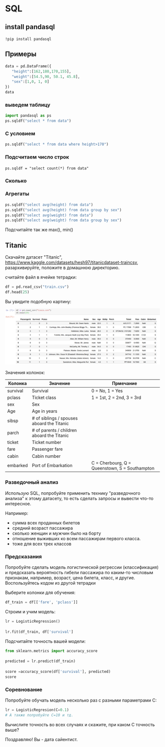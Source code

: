 # SQL

## install pandasql

`!pip install pandasql`

## Примеры

```python
data = pd.DataFrame({
   "height":[162,180,170,155],
   "weight":[54.5,90, 50.1, 45.8],
   "sex":[1,0, 1, 0]
})
data
```


### выведем таблицу

```python
import pandasql as ps
ps.sqldf("select * from data")
```

### С условием

```python
ps.sqldf("select * from data where height>170")
```

### Подсчитаем число строк

`ps.sqldf = "select count(*) from data"`

### Сколько 


### Агрегаты

```python
ps.sqldf("select avg(height) from data")
ps.sqldf("select avg(height) from data group by sex")
ps.sqldf("select avg(weight) from data")
ps.sqldf("select avg(weight) from data group by sex")
```

Подсчитайте так же max(), min()

## Titanic

Скачайте датасет "Titanic", https://www.kaggle.com/datasets/hesh97/titanicdataset-traincsv, разархивируйте, положите в домашнюю директорию.


считайте файл в ячейке тетрадки:

```python
df = pd.read_csv("train.csv")
df.head(25)
```

Вы увидите подобную картину:

![titanic-1](../img/ml-titanic-1.png) 

Значения колонок:

| Колонка | Значение      | Прмечание                      |
----------|---------------|---------------------------------
| survival |	Survival |	0 = No, 1 = Yes|
| pclass |	Ticket class |	1 = 1st, 2 = 2nd, 3 = 3rd|
| sex |	Sex 	
| Age |	Age in years 	
| sibsp |	# of siblings / spouses aboard the Titanic| 	
| parch |	# of parents / children aboard the Titanic |	
| ticket |	Ticket number 	|
| fare |	Passenger fare 	|
| cabin |	Cabin number 	|
| embarked | 	Port of Embarkation |	C = Cherbourg, Q = Queenstown, S = Southampton


### Разведочный анализ 

Использую SQL, попробуйте применить технику "разведочного анализа" к этому датасету, то есть сделать запросы и вывести что-то интересное.

Например:

* сумма всех проданных билетов
* средний возраст пассажира
* сколько женщин и мужчин было на борту
* отношение выживших ко всем пассажирам первого класса.
* тоже для всех трех классов

### Предсказания

Попробуйте сделать модель логистической регрессии (классификация) и предсказать вероятность гибели пассажира по каким-то числовым признакам, например, возраст, цена билета, класс, и другие. Воспользуйтесь кодом из другой тетрадки

Выберите колонки для обучения:

```python
df_train = df[['fare', 'pclass']]
```

Строим и учим модель:

```python
lr = LogisticRegression()

lr.fit(df_train, df['survival']
```


Подсчитайте точность вашей модели:

```python
from sklearn.metrics import accuracy_score

predicted = lr.predict(df_train)

score =accuracy_score(df['survival'], predicted)
score
```

### Соревнование

Попробуйте обучать модель несколько раз c разными параметрами С:

```python
lr = LogisticRegresion(C=0.1)
# А также попробуйте С=10 и тд.
```
Вычислите точность во всех случаях и скажите, при каком С точность выше?

Поздравляю! Вы - дата сайентист.


